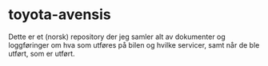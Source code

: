 # toyota-avensis
Dette er et (norsk) repository der jeg samler alt av dokumenter og loggføringer om hva som utføres på bilen og hvilke servicer, samt når de ble utført, som er utført.
